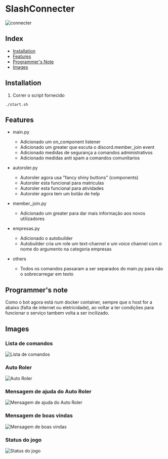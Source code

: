 # SlashConnecter
![connecter](https://i.imgur.com/BbhmMqj.png)

## Index
- [Installation](https://github.com/FJ-RATO/SlashConnecter#installation)
- [Features](https://github.com/FJ-RATO/SlashConnecter#features)
- [Programmer's Note](https://github.com/FJ-RATO/SlashConnecter#programmers-note)
- [Images](https://github.com/FJ-RATO/SlashConnecter#images)

## Installation
1. Correr o script fornecido
```
./start.sh
```
## Features

- main.py
    - Adicionado um on_component listener
    - Adicionado um greater que escuta o discord.member_join event
    - Adicionado medidas de segurança a comandos administrativos
    - Adicionado medidas anti spam a comandos comunitarios

- autoroler.py
    - Autoroler agora usa "fancy shiny buttons" (components)
    - Autoroler esta funcional para matriculas
    - Autoroler esta funcional para atividades
    - Autoroler agora tem um botão de help

- member_join.py
    - Adicionado um greater para dar mais informação aos novos utilizadores

- empresas.py
    - Adicionado o autobuilder
    - Autobuilder cria um role um text-channel e um voice channel com o nome do argumento na categoria empresas

- others
    - Todos os comandos passaram a ser separados do main.py para não o sobrecarregar em texto

## Programmer's note
Como o bot agora está num docker container, sempre que o host for a abaixo (falta de internet ou eletricidade), ao voltar a ter condições para funcionar o serviço tambem volta a ser incilizado.

## Images

### Lista de comandos
![Lista de comandos](https://i.imgur.com/3tqeB4I.png)

### Auto Roler
![Auto Roler](https://i.imgur.com/wo6BK0I.png)

### Mensagem de ajuda do Auto Roler
![Mensagem de ajuda do Auto Roler](https://i.imgur.com/HNpJlC0.png)

### Mensagem de boas vindas
![Mensagem de boas vindas](https://i.imgur.com/24ksBxo.png)

### Status do jogo
![Status do jogo](https://i.imgur.com/Bxu0z74.png)
